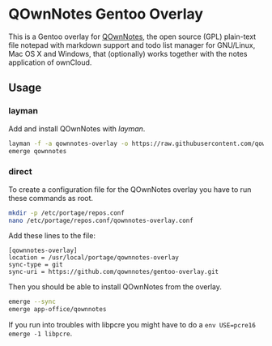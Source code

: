 # QOwnNotes Gentoo Overlay

This is a Gentoo overlay for [QOwnNotes](http://www.qownnotes.org), the open source (GPL) plain-text file notepad with markdown support and todo list manager for GNU/Linux, Mac OS X and Windows, that (optionally) works together with the notes application of ownCloud.

## Usage

### layman

Add and install QOwnNotes with *layman*.

```bash
layman -f -a qownnotes-overlay -o https://raw.githubusercontent.com/qownnotes/gentoo-overlay/master/overlay.xml
emerge qownnotes
```

### direct

To create a configuration file for the QOwnNotes overlay you have to run these commands as root.

```bash
mkdir -p /etc/portage/repos.conf
nano /etc/portage/repos.conf/qownnotes-overlay.conf
```

Add these lines to the file:

```
[qownnotes-overlay]
location = /usr/local/portage/qownnotes-overlay
sync-type = git
sync-uri = https://github.com/qownnotes/gentoo-overlay.git
```

Then you should be able to install QOwnNotes from the overlay.

```bash
emerge --sync
emerge app-office/qownnotes
```

If you run into troubles with libpcre you might have to do a `env USE=pcre16 emerge -1 libpcre`.
